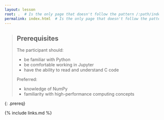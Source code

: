 ```yaml
---
layout: lesson
root: .  # Is the only page that doesn't follow the pattern /:path/index.html
permalink: index.html  # Is the only page that doesn't follow the pattern /:path/index.html
---
```


> ## Prerequisites
>
> The participant should:
>    - be familiar with Python
>    - be comfortable working in Jupyter
>    - have the ability to read and understand C code
>
> Preferred:
>    - knowledge of NumPy
>    - familiarity with high-performance computing concepts


{: .prereq}

{% include links.md %}
